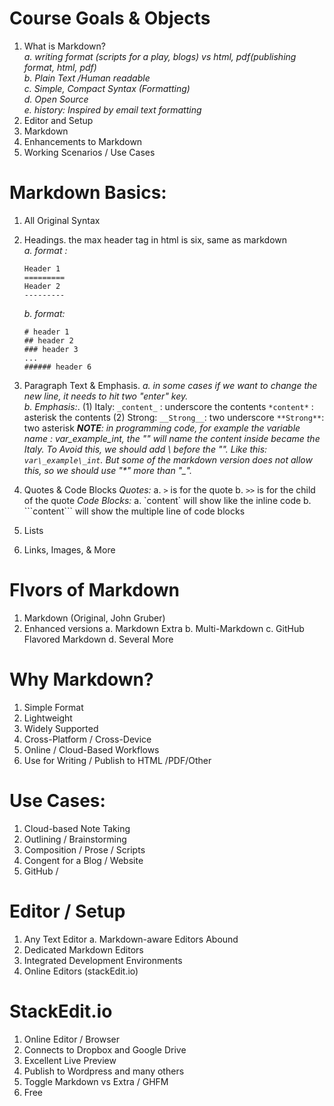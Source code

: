# Course Goals & Objects
1. What is Markdown?  
  *a. writing format (scripts for a play, blogs) vs html, pdf(publishing format, html, pdf)  
  b. Plain Text /Human readable  
  c. Simple, Compact Syntax (Formatting)  
  d. Open Source  
  e. history: Inspired by email text formatting*  
2. Editor and Setup  
3. Markdown  
4. Enhancements to Markdown  
5. Working Scenarios / Use Cases

# Markdown Basics:
1. All Original Syntax
2. Headings. the max header tag in html is six, same as markdown  
  *a. format :*
    ```
    Header 1
    =========
    Header 2
    ---------
    ```  
   *b. format:*
    ```
    # header 1
    ## header 2
    ### header 3
    ...
    ###### header 6
    ```
3. Paragraph Text & Emphasis. 
  *a. in some cases if we want to change the new line, it needs to hit two "enter" key.*  
  *b. Emphasis:*.
    (1) Italy:
      `_content_` : underscore the contents
      `*content*` : asterisk the contents
    (2) Strong:
      `__Strong__`: two underscore
      `**Strong**`: two asterisk
*__NOTE__: in programming code, for example the variable name : var_example_int, the "_" will name the content inside became the Italy. To Avoid this, we should add \ before the "_".  Like this: `var\_example\_int`. But some of the markdown version does not allow this, so we should use "\*" more than "_".*

4. Quotes & Code Blocks
  *Quotes:*
	    a. `>` is for the quote
	    b. `>>` is for the child of the quote
  *Code Blocks:*
    a. \`content\` will show like the inline code
    b. \`\`\`content\`\`\` will show the multiple line of code blocks

5. Lists

6. Links, Images, & More




# Flvors of Markdown
  1. Markdown (Original, John Gruber)
  2. Enhanced versions
    a. Markdown Extra
    b. Multi-Markdown
    c. GitHub Flavored Markdown
    d. Several More

# Why Markdown?
  1. Simple Format
  2. Lightweight
  3. Widely Supported
  4. Cross-Platform / Cross-Device
  5. Online / Cloud-Based Workflows
  6. Use for Writing / Publish to HTML /PDF/Other

# Use Cases:
  1. Cloud-based Note Taking
  2. Outlining / Brainstorming
  3. Composition / Prose / Scripts
  4. Congent for a Blog / Website
  5. GitHub /

# Editor / Setup
  1. Any Text Editor
    a. Markdown-aware Editors Abound
  2. Dedicated Markdown Editors
  3. Integrated Development Environments
  4. Online Editors (stackEdit.io)

# StackEdit.io
  1. Online Editor / Browser
  2. Connects to Dropbox and Google Drive
  3. Excellent Live Preview
  4. Publish to Wordpress and many others
  5. Toggle Markdown vs Extra / GHFM
  6. Free
